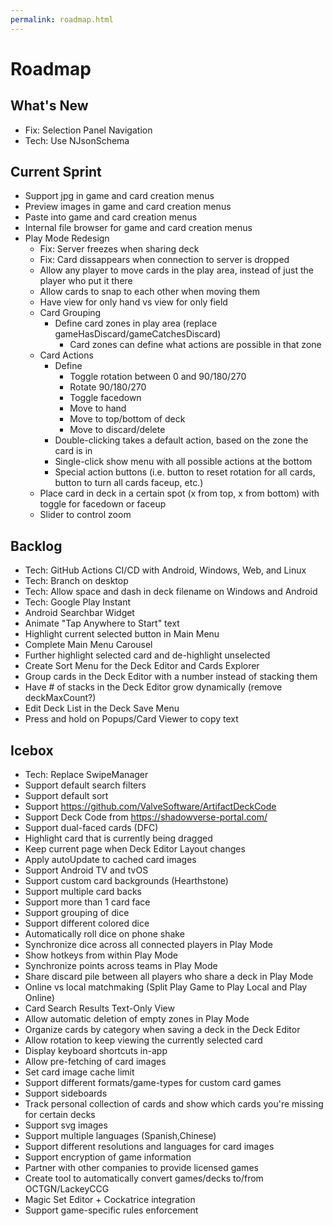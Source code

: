 ```yaml
---
permalink: roadmap.html
---
```


# Roadmap

## What's New
- Fix: Selection Panel Navigation
- Tech: Use NJsonSchema

## Current Sprint
- Support jpg in game and card creation menus
- Preview images in game and card creation menus
- Paste into game and card creation menus
- Internal file browser for game and card creation menus
- Play Mode Redesign
  - Fix: Server freezes when sharing deck
  - Fix: Card dissappears when connection to server is dropped
  - Allow any player to move cards in the play area, instead of just the player who put it there
  - Allow cards to snap to each other when moving them
  - Have view for only hand vs view for only field
  - Card Grouping
    - Define card zones in play area (replace gameHasDiscard/gameCatchesDiscard)
      - Card zones can define what actions are possible in that zone
  - Card Actions
    - Define
      - Toggle rotation between 0 and 90/180/270
      - Rotate 90/180/270
      - Toggle facedown
      - Move to hand
      - Move to top/bottom of deck
      - Move to discard/delete
    - Double-clicking takes a default action, based on the zone the card is in
    - Single-click show menu with all possible actions at the bottom
    - Special action buttons (i.e. button to reset rotation for all cards, button to turn all cards faceup, etc.)
  - Place card in deck in a certain spot (x from top, x from bottom) with toggle for facedown or faceup
  - Slider to control zoom

## Backlog
- Tech: GitHub Actions CI/CD with Android, Windows, Web, and Linux
- Tech: Branch on desktop
- Tech: Allow space and dash in deck filename on Windows and Android
- Tech: Google Play Instant
- Android Searchbar Widget
- Animate "Tap Anywhere to Start" text
- Highlight current selected button in Main Menu
- Complete Main Menu Carousel
- Further highlight selected card and de-highlight unselected
- Create Sort Menu for the Deck Editor and Cards Explorer
- Group cards in the Deck Editor with a number instead of stacking them
- Have # of stacks in the Deck Editor grow dynamically (remove deckMaxCount?)
- Edit Deck List in the Deck Save Menu
- Press and hold on Popups/Card Viewer to copy text

## Icebox
- Tech: Replace SwipeManager
- Support default search filters
- Support default sort
- Support https://github.com/ValveSoftware/ArtifactDeckCode
- Support Deck Code from https://shadowverse-portal.com/
- Support dual-faced cards (DFC)
- Highlight card that is currently being dragged
- Keep current page when Deck Editor Layout changes
- Apply autoUpdate to cached card images
- Support Android TV and tvOS
- Support custom card backgrounds (Hearthstone)
- Support multiple card backs
- Support more than 1 card face
- Support grouping of dice
- Support different colored dice
- Automatically roll dice on phone shake
- Synchronize dice across all connected players in Play Mode
- Show hotkeys from within Play Mode
- Synchronize points across teams in Play Mode
- Share discard pile between all players who share a deck in Play Mode
- Online vs local matchmaking (Split Play Game to Play Local and Play Online)
- Card Search Results Text-Only View
- Allow automatic deletion of empty zones in Play Mode
- Organize cards by category when saving a deck in the Deck Editor
- Allow rotation to keep viewing the currently selected card
- Display keyboard shortcuts in-app
- Allow pre-fetching of card images
- Set card image cache limit
- Support different formats/game-types for custom card games
- Support sideboards
- Track personal collection of cards and show which cards you're missing for certain decks
- Support svg images
- Support multiple languages (Spanish,Chinese)
- Support different resolutions and languages for card images
- Support encryption of game information
- Partner with other companies to provide licensed games
- Create tool to automatically convert games/decks to/from OCTGN/LackeyCCG
- Magic Set Editor + Cockatrice integration
- Support game-specific rules enforcement

